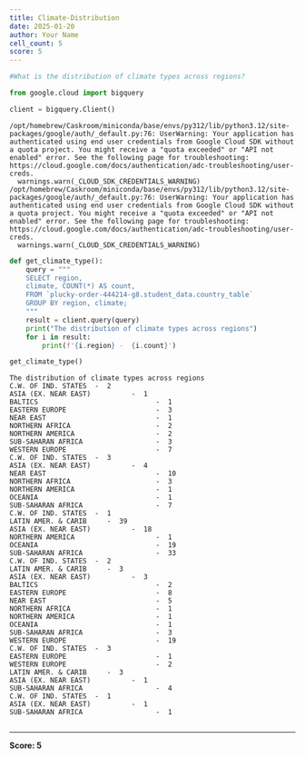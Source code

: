 ```yaml
---
title: Climate-Distribution
date: 2025-01-20
author: Your Name
cell_count: 5
score: 5
---
```


```python
#What is the distribution of climate types across regions?
```


```python
from google.cloud import bigquery
```


```python
client = bigquery.Client()
```

    /opt/homebrew/Caskroom/miniconda/base/envs/py312/lib/python3.12/site-packages/google/auth/_default.py:76: UserWarning: Your application has authenticated using end user credentials from Google Cloud SDK without a quota project. You might receive a "quota exceeded" or "API not enabled" error. See the following page for troubleshooting: https://cloud.google.com/docs/authentication/adc-troubleshooting/user-creds. 
      warnings.warn(_CLOUD_SDK_CREDENTIALS_WARNING)
    /opt/homebrew/Caskroom/miniconda/base/envs/py312/lib/python3.12/site-packages/google/auth/_default.py:76: UserWarning: Your application has authenticated using end user credentials from Google Cloud SDK without a quota project. You might receive a "quota exceeded" or "API not enabled" error. See the following page for troubleshooting: https://cloud.google.com/docs/authentication/adc-troubleshooting/user-creds. 
      warnings.warn(_CLOUD_SDK_CREDENTIALS_WARNING)



```python
def get_climate_type():
    query = """
    SELECT region,
    climate, COUNT(*) AS count,
    FROM `plucky-order-444214-g8.student_data.country_table` 
    GROUP BY region, climate;
    """
    result = client.query(query)
    print("The distribution of climate types across regions")
    for i in result:
        print(f'{i.region} -  {i.count}')

get_climate_type()
```

    The distribution of climate types across regions
    C.W. OF IND. STATES  -  2
    ASIA (EX. NEAR EAST)          -  1
    BALTICS                             -  1
    EASTERN EUROPE                      -  3
    NEAR EAST                           -  1
    NORTHERN AFRICA                     -  2
    NORTHERN AMERICA                    -  2
    SUB-SAHARAN AFRICA                  -  3
    WESTERN EUROPE                      -  7
    C.W. OF IND. STATES  -  3
    ASIA (EX. NEAR EAST)          -  4
    NEAR EAST                           -  10
    NORTHERN AFRICA                     -  3
    NORTHERN AMERICA                    -  1
    OCEANIA                             -  1
    SUB-SAHARAN AFRICA                  -  7
    C.W. OF IND. STATES  -  1
    LATIN AMER. & CARIB     -  39
    ASIA (EX. NEAR EAST)          -  18
    NORTHERN AMERICA                    -  1
    OCEANIA                             -  19
    SUB-SAHARAN AFRICA                  -  33
    C.W. OF IND. STATES  -  2
    LATIN AMER. & CARIB     -  3
    ASIA (EX. NEAR EAST)          -  3
    BALTICS                             -  2
    EASTERN EUROPE                      -  8
    NEAR EAST                           -  5
    NORTHERN AFRICA                     -  1
    NORTHERN AMERICA                    -  1
    OCEANIA                             -  1
    SUB-SAHARAN AFRICA                  -  3
    WESTERN EUROPE                      -  19
    C.W. OF IND. STATES  -  3
    EASTERN EUROPE                      -  1
    WESTERN EUROPE                      -  2
    LATIN AMER. & CARIB     -  3
    ASIA (EX. NEAR EAST)          -  1
    SUB-SAHARAN AFRICA                  -  4
    C.W. OF IND. STATES  -  1
    ASIA (EX. NEAR EAST)          -  1
    SUB-SAHARAN AFRICA                  -  1



```python

```


---
**Score: 5**
